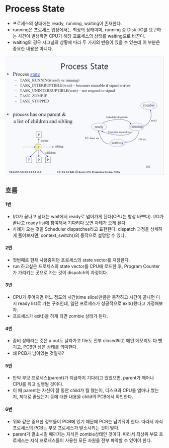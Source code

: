 # Process State
- 프로세스의 상태에는 ready, running, waiting이 존재한다. 
- running은 프로세스 입장에서는 최상의 상태이며, running 중 Disk I/O를 요구하는 사건이 발생하면 CPU가 해당 프로세스의 상태를 waiting으로 바꾼다. 
- waiting의 경우 시그널의 상황에 따라 두 가지의 반응이 있을 수 있는데 이 부분은 중요한 내용은 아니다.

<p align="center"><img src="./images/process_state.png" width="800"></p>

## 흐름
#### 1번
- I/O가 끝나고 상태는 wait에서 ready로 넘어가게 된다(CPU는 항상 바쁘다). I/O가 끝나고 ready list에 참여해서 기다리다 보면 차례가 오게 된다. 
- 차례가 오는 것을 Scheduler dispatches라고 표현한다. dispatch 과정을 상세하게 풀어보자면, context_switch()의 동작으로 설명할 수 있다.

#### 2번
- 첫번째로 현재 사용중이던 프로세스의 state vector를 저장한다. 
- run 하고싶은 프로세스의 state vector를 CPU에 로드한 후, Program Counter가 가리키는 곳으로 가는 것이 dispatch의 과정이다.

#### 3번
- CPU가 주어지면 어느 정도의 시간(time slice)만큼만 동작하고 시간이 끝나면 다시 ready list로 가는 구조인데, 일단 프로세스가 성공적으로 exit()했다고 가정해보자. 
- 프로세스가 exit()을 하게 되면 zombie 상태가 된다.

#### 4번
- 좀비 상태라는 것은 a.out도 날라가고 file도 전부 closed되고 메인 메모리도 다 뺏기고, PCB만 남은 상태를 의미한다. 
- 왜 PCB가 남아있는 것일까?

#### 5번
- 만약 부모 프로세스(parent)가 지금까지 기다리고 있었으면, parent가 깨어나 CPU를 쥐고 실행될 것이다. 
- 이 때 parent는 자신이 잘 동안 child가 뭘 했는지, 디스크와 CPU를 얼마나 썼는지, 제대로 끝났는지 등에 대한 내용을 child의 PCB에서 확인한다.

#### 6번
- 위와 같은 중요한 정보들이 PCB에 있기 때문에 PCB는 남겨둬야 한다. 따라서 자식 프로세스의 PCB는 부모 프로세스가 말소시키는 것이 맞다. 
- parent가 말소시킬 때까지는 자식은 zombie상태인 것이다. 따라서 최상위 부모 프로세스는 자식 프로세스들이 사용한 모든 자원을 전부 파악할 수 있어야 한다.
